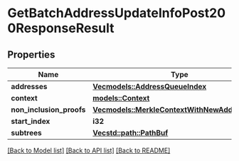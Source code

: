 # GetBatchAddressUpdateInfoPost200ResponseResult

## Properties

Name | Type | Description | Notes
------------ | ------------- | ------------- | -------------
**addresses** | [**Vec<models::AddressQueueIndex>**](AddressQueueIndex.md) |  | 
**context** | [**models::Context**](Context.md) |  | 
**non_inclusion_proofs** | [**Vec<models::MerkleContextWithNewAddressProof>**](MerkleContextWithNewAddressProof.md) |  | 
**start_index** | **i32** |  | 
**subtrees** | [**Vec<std::path::PathBuf>**](std::path::PathBuf.md) |  | 

[[Back to Model list]](../README.md#documentation-for-models) [[Back to API list]](../README.md#documentation-for-api-endpoints) [[Back to README]](../README.md)



